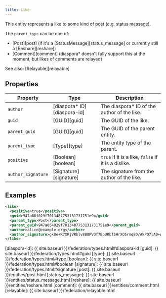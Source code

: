 ```yaml
---
title: Like
---
```


This entity represents a like to some kind of post (e.g. status message).

The `parent_type` can be one of:

* [Post][post] (if it's a [StatusMessage][status_message] or currently still a [Reshare][reshare])
* [Comment][comment] (diaspora\* doesn't fully support this at the moment, but likes of comments are relayed)

See also: [Relayable][relayable]

## Properties

| Property                  | Type                         | Description                                         |
| ------------------------- | ---------------------------- | --------------------------------------------------- |
| `author`                  | [diaspora\* ID][diaspora-id] | The diaspora\* ID of the author of the like.        |
| `guid`                    | [GUID][guid]                 | The GUID of the like.                               |
| `parent_guid`             | [GUID][guid]                 | The GUID of the parent entity.                      |
| `parent_type`             | [Type][type]                 | The entity type of the parent.                      |
| `positive`                | [Boolean][boolean]           | `true` if it is a like, `false` if it is a dislike. |
| `author_signature`        | [Signature][signature]       | The signature from the author of the like.          |

## Examples

~~~xml
<like>
  <positive>true</positive>
  <guid>947a88f029f7013487753131731751e9</guid>
  <parent_type>Post</parent_type>
  <parent_guid>947a854029f7013487753131731751e9</parent_guid>
  <author>alice@example.org</author>
  <author_signature>gk8e+K7XRjVRblv8B8PVOf7BpURbf5HrXO5rmq8D/AkPO7lA0+Akwouu5JGKAHIhPR3dfXVp0o6bIDD+e8gtMYRdDd5IHRfBGNk3WsQecnbhmesHy40Qca/dCQcdcXd5aeWHJKeyUrSAvS55U6VUpk/DK/4IIEZfnr0T9+jM8I0=</author_signature>
</like>
~~~

[diaspora-id]: {{ site.baseurl }}/federation/types.html#diaspora-id
[guid]: {{ site.baseurl }}/federation/types.html#guid
[type]: {{ site.baseurl }}/federation/types.html#type
[boolean]: {{ site.baseurl }}/federation/types.html#boolean
[signature]: {{ site.baseurl }}/federation/types.html#signature
[post]: {{ site.baseurl }}/entities/post.html
[status_message]: {{ site.baseurl }}/entities/status_message.html
[reshare]: {{ site.baseurl }}/entities/reshare.html
[comment]: {{ site.baseurl }}/entities/comment.html
[relayable]: {{ site.baseurl }}/federation/relayable.html
